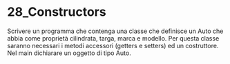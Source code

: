 # 28_Constructors
Scrivere un programma che contenga una classe che definisce un Auto che abbia come proprietà cilindrata, targa, marca e modello.
Per questa classe saranno necessari i metodi accessori (getters e setters) ed un costruttore.
Nel main dichiarare un oggetto di tipo Auto.
